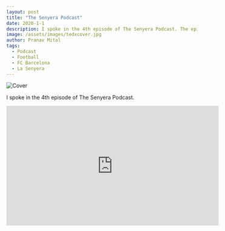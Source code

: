 ```yaml
---
layout: post
title: "The Senyera Podcast"
date: 2020-1-1
description: I spoke in the 4th episode of The Senyera Podcast. The episode received over 27K views.
image: /assets/images/tedxcover.jpg
author: Pranav Mital
tags: 
  - Podcast
  - Football
  - FC Barcelona
  - La Senyera
---
```

![Cover](/assets/images/tedxcover.jpg)

I spoke in the 4th episode of The Senyera Podcast.

<iframe src="https://www.facebook.com/plugins/video.php?href=https%3A%2F%2Fwww.facebook.com%2FLasenyera.en%2Fvideos%2F1678829155573670%2F&show_text=0&width=560" width="560" height="315" style="border:none;overflow:hidden" scrolling="no" frameborder="0" allowTransparency="true" allowFullScreen="true"></iframe>
